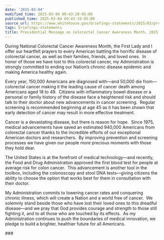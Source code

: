 ```yaml
---
date: '2025-03-04'
modified_time: 2025-03-04 09:43:20-05:00
published_time: 2025-03-04 09:43:19-05:00
source_url: https://www.whitehouse.gov/briefings-statements/2025/03/presidential-message-on-colorectal-cancer-awareness-month-2025/
tags: briefings-statements
title: Presidential Message on Colorectal Cancer Awareness Month, 2025
---
```

 
During National Colorectal Cancer Awareness Month, the First Lady and I
offer our heartfelt prayers to every American battling the horrific
disease of colorectal cancer, as well as their families, friends, and
loved ones.  In honor of those we have lost to this colorectal cancer,
my Administration is strongly committed to ending our Nation’s chronic
disease epidemic and making America healthy again.

Every year, 150,000 Americans are diagnosed with—and 50,000 die
from—colorectal cancer making it the leading cause of cancer death among
Americans aged 18 to 49.  Citizens with inflammatory bowel disease or a
personal or family history of the disease face a heightened risk and
should talk to their doctor about new advancements in cancer screening. 
Regular screening is recommended beginning at age 45 as it has been
shown that early detection of cancer may result in more effective
treatment.

Cancer is a devastating disease, but there is reason for hope.  Since
1975, medical advancements have saved an estimated 940,000 Americans
from colorectal cancer thanks to the incredible efforts of our
exceptional American doctors and researchers.  By improving prevention
and screening processes we have given our people more precious moments
with those they hold dear. 

The United States is at the forefront of medical technology—and
recently, the Food and Drug Administration approved the first blood test
for people at average risk for colon cancer.  This advancement is
another tool in the toolbox, including the colonoscopy and stool DNA
tests—giving citizens the ability to choose the option that works best
for them in consultation with their doctor.

My Administration commits to lowering cancer rates and conquering
chronic illness, which will create a Nation and a world free of cancer. 
We solemnly stand beside those who have lost their loved ones to this
dreadful disease—and we pray that God provides courage and strength to
those still fighting it, and to all those who are touched by its
effects.  As my Administration continues to push the boundaries of
medical innovation, we pledge to build a brighter, healthier future for
all Americans.

\###
